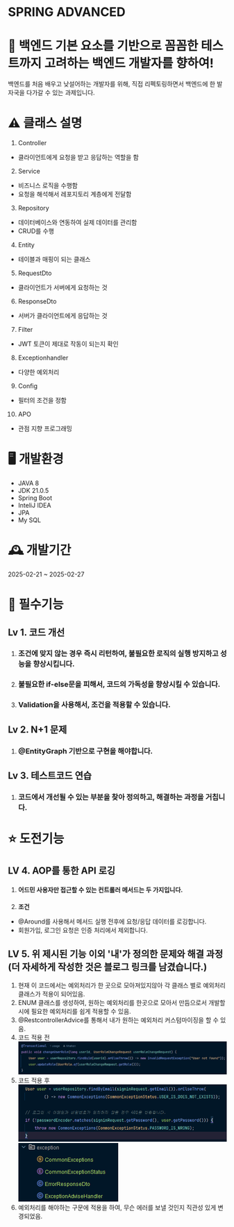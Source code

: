 # SPRING ADVANCED

# 📱 백엔드 기본 요소를 기반으로 꼼꼼한 테스트까지 고려하는 백엔드 개발자를 향하여!
백엔드를 처음 배우고 낮설어하는 개발자를 위해, 직접 리펙토링하면서 백엔드에 한 발자국을 다가갈 수 있는 과제입니다.

# ⚠️ 클래스 설명
1. Controller
- 클라이언트에게 요청을 받고 응답하는 역할을 함
2. Service
- 비즈니스 로직을 수행함
- 요청을 해석해서 레포지토리 계층에게 전달함
3. Repository
- 데이터베이스와 연동하여 실제 데이터를 관리함
- CRUD를 수행
4. Entity
- 테이블과 매핑이 되는 클래스
5. RequestDto
- 클라이언트가 서버에게 요청하는 것
6. ResponseDto
- 서버가 클라이언트에게 응답하는 것
7. Filter
- JWT 토큰이 제대로 작동이 되는지 확인
8. Exceptionhandler
- 다양한 예외처리
9. Config
- 필터의 조건을 정함
10. APO
- 관점 지향 프로그래밍

# 🖥️ 개발환경
- JAVA 8
- JDK 21.0.5
- Spring Boot
- InteliJ IDEA
- JPA
- My SQL

# 🕰️ 개발기간
2025-02-21 ~ 2025-02-27

# 📌 필수기능

## Lv 1. 코드 개선
1. ### 조건에 맞지 않는 경우 즉시 리턴하여, 불필요한 로직의 실행 방지하고 성능을 향상시킵니다.
2. ### 불필요한 if-else문을 피해서, 코드의 가독성을 향상시킬 수 있습니다.
3. ### Validation을 사용해서, 조건을 적용할 수 있습니다.

## Lv 2. N+1 문제
1. ### @EntityGraph 기반으로 구현을 해야합니다.

## Lv 3. 테스트코드 연습
1. ### 코드에서 개선될 수 있는 부분을 찾아 정의하고, 해결하는 과정을 거칩니다.
# ⭐ 도전기능
## LV 4. AOP를 통한 API 로깅
1. #### 어드민 사용자만 접근할 수 있는 컨트롤러 메서드는 두 가지입니다.
2. **조건**
- @Around를 사용해서 메서드 실행 전후에 요청/응답 데이터를 로깅합니다.
- 회원가입, 로그인 요청은 인증 처리에서 제외합니다.

## LV 5. 위 제시된 기능 이외 '내'가 정의한 문제와 해결 과정 (더 자세하게 작성한 것은 블로그 링크를 남겼습니다.)
1. 현재 이 코드에서는 예외처리가 한 곳으로 모아져있지않아 각 클래스 별로 예외처리 클래스가 적용이 되어있음.
2. ENUM 클래스를 생성하여, 원하는 예외처리를 한곳으로 모아서 만듬으로서 개발할 시에 필요한 예외처리를 쉽게 적용할 수 있음.
3. @RestcontrollerAdvice를 통해서 내가 원하는 예외처리 커스텀마이징을 할 수 있음.
4. 코드 적용 전 </br>![img_1.png](img_1.png)
5. 코드 적용 후 </br>![img.png](img.png)</br>![img_2.png](img_2.png)
4. 예외처리를 해야하는 구문에 적용을 하여, 무슨 에러를 보낼 것인지 직관성 있게 변경되었음.

